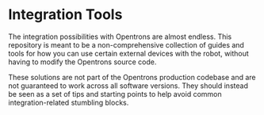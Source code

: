 # Integration Tools
The integration possibilities with Opentrons are almost endless. This repository is meant to be a non-comprehensive collection of guides and tools for how you can use certain external devices with the robot, without having to modify the Opentrons source code.

These solutions are not part of the Opentrons production codebase and are not guaranteed to work across all software versions. They should instead be seen as a set of tips and starting points to help avoid common integration-related stumbling blocks.

